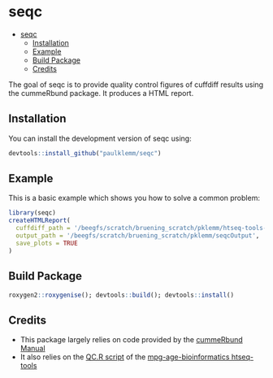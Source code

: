 # seqc

<!-- TOC -->

* [seqc](#seqc)
  * [Installation](#installation)
  * [Example](#example)
  * [Build Package](#build-package)
  * [Credits](#credits)

<!-- /TOC -->

The goal of seqc is to provide quality control figures of cuffdiff results using the cummeRbund package. It produces a HTML report.

## Installation

You can install the development version of seqc using:

```r
devtools::install_github("paulklemm/seqc")
```

## Example

This is a basic example which shows you how to solve a common problem:

```r
library(seqc)
createHTMLReport(
  cuffdiff_path = '/beegfs/scratch/bruening_scratch/pklemm/htseq-tools-test/cuffdiff_output/TuUp',
  output_path = '/beegfs/scratch/bruening_scratch/pklemm/seqcOutput',
  save_plots = TRUE
)
```

## Build Package

```r
roxygen2::roxygenise(); devtools::build(); devtools::install()
```

## Credits

* This package largely relies on code provided by the [cummeRbund Manual](https://www.bioconductor.org/packages/3.7/bioc/vignettes/cummeRbund/inst/doc/cummeRbund-manual.pdf)
* It also relies on the [QC.R script](https://github.com/mpg-age-bioinformatics/htseq-tools/blob/master/QC.R) of the [mpg-age-bioinformatics htseq-tools](https://github.com/mpg-age-bioinformatics/htseq-tools)
